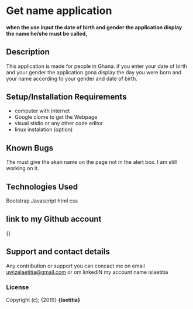 # Get name application
#### when the use input the date of birth and gender the application display the name he/she must be called, 

## Description
This application is made  for people in Ghana.
if you enter your date of birth and  your gender the application gona display the day you were born and your name according to your gender and date of birth.


## Setup/Installation Requirements
* computer with Internet
* Google clome to get the Webpage
* visual stidio or any other code editor
* linux instalation (option)


## Known Bugs
The must give the akan name on the page not in the alert box.
I am still working on it.

## Technologies Used
Bootstrap
Javascript
html
css 
## link to my Github account
{}
## Support and contact details
Any contribution or support you can concact me on email uwizelaetitia@gmail.com   or om linkedIN my account name islaetitia
### License
Copyright (c); {2019} **{laetitia}**
  
